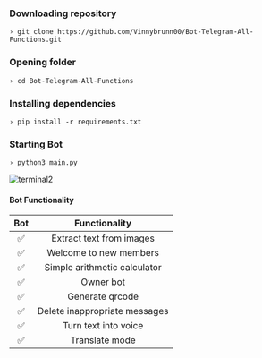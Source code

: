 ### Downloading repository
```
› git clone https://github.com/Vinnybrunn00/Bot-Telegram-All-Functions.git
```

### Opening folder
```
› cd Bot-Telegram-All-Functions
```

### Installing dependencies
```
› pip install -r requirements.txt
```


### Starting Bot
```
› python3 main.py
```

![terminal2](https://user-images.githubusercontent.com/91799009/178828330-5c0397bf-722f-4f02-a2e2-938b577d39d1.gif)


#### Bot Functionality


|       Bot      |           Functionality         |
| :-----------: | :--------------------------------: |
|       ✅        |   Extract text from images             |
|       ✅        |   Welcome to new members         |
|       ✅        |   Simple arithmetic calculator   |
|       ✅        |   Owner bot                      |
|       ✅        |   Generate qrcode	              |
|       ✅        |   Delete inappropriate messages  |
|       ✅        |   Turn text into voice	          |
|       ✅        |   Translate mode	          |
